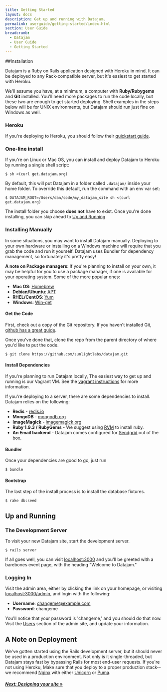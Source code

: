 ```yaml
---
title: Getting Started
layout: docs
description: Get up and running with Datajam.
permalink: userguide/getting-started/index.html
section: User Guide
breadcrumb:
  - Datajam
  - User Guide
  - Getting Started
---
```


##Installation

Datajam is a Ruby on Rails application designed with Heroku in mind. It can be
deployed to any Rack-compatible server, but it's easiest to get started with
Heroku.

We'll assume you have, at a minimum, a computer with **Ruby/Rubygems**
and **Git** installed. You'll need more packages to run the code locally, but
these two are enough to get started deploying. Shell examples in the steps
below will be for UNIX environments, but Datajam should run just fine on
Windows as well.

### Heroku

If you're deploying to Heroku, you should follow their
[quickstart guide](http://www.heroku.com/pages/quickstart).

### One-line install

If you're on Linux or Mac OS, you can install and deploy Datajam to Heroku
by running a single shell script:

    $ sh <(curl get.datajam.org)

By default, this will put Datajam in a folder called `.datajam/` inside
your home folder. To override this default, run the command with an env
var set:

    $ DATAJAM_ROOT=/Users/dan/code/my_datajam_site sh <(curl get.datajam.org)

The install folder you choose **does not** have to exist. Once you're done installing,
you can skip ahead to [Up and Running](#up_and_running).

### Installing Manually

In some situations, you may want to install Datajam manually. Deploying to
your own hardware or installing on a Windows machine will require that you
grab the code and run it yourself. Datajam uses Bundler for dependency management,
so fortunately it's pretty easy!

<div class="alert alert-info">
    <p>
    <strong>A note on Package managers</strong>: If you're planning to install
    on your own, it may be helpful for you to use a package manager, if one is
    available for your operating system. Some of the more popular ones:
    </p>
    <ul>
        <li><strong>Mac OS</strong>: <a href="http://mxcl.github.com/homebrew/">Homebrew</a></li>
        <li><strong>Debian/Ubuntu</strong>: <a href="https://help.ubuntu.com/community/AptGet/Howto">APT</a></li>
        <li><strong>RHEL/CentOS</strong>: <a href="https://access.redhat.com/knowledge/docs/en-US/Red_Hat_Enterprise_Linux/6/html/Deployment_Guide/ch-yum.html">Yum</a></li>
        <li><strong>Windows</strong>: <a href="http://windows-get.sourceforge.net/">Win-get</a></li>
    </ul>
</div>

#### Get the Code

First, check out a copy of the Git repository. If you haven't installed Git,
[github has a great guide](https://help.github.com/articles/set-up-git).

Once you've done that, clone the repo from the parent directory of where
you'd like to put the code.

    $ git clone https://github.com/sunlightlabs/datajam.git

#### Install Dependencies

If you're planning to run Datajam locally, The easiest way to get up and running
is our Vagrant VM. See the [vagrant instructions](/userguide/vagrant/) for more information.

If you're deploying to a server, there are some dependencies to install.
Datajam relies on the following:

- **Redis** - [redis.io](http://redis.io)
- **MongoDB** - [mongodb.org](http://mongodb.org)
- **ImageMagick** - [imagemagick.org](http://www.imagemagick.org/)
- **Ruby 1.9.3 / RubyGems** - We suggest using [RVM](http://rvm.io) to install ruby.
- **An Email backend** - Datajam comes configured for [Sendgrid](http://sendgrid.com) out of the box.

#### Bundler

Once your dependencies are good to go, just run

    $ bundle

#### Bootstrap

The last step of the install process is to install the database fixtures.

    $ rake db:seed

## Up and Running

### The Development Server

To visit your new Datajam site, start the development server.

    $ rails server

If all goes well, you can visit [localhost:3000](http://localhost:3000)
and you'll be greeted with a barebones event page, with the heading
"Welcome to Datajam."

### Logging In

Visit the admin area, either by clicking the link on your homepage, or visiting
[localhost:3000/admin](http://localhost:3000/admin), and login with the following:

- **Username**: changeme@example.com
- **Password**: changeme

You'll notice that your password is 'changeme,' and you should do that now. Visit
the [Users](http://localhost/admin/users) section of the admin site, and update your
information.

## A Note on Deployment

We've gotten started using the Rails development server, but it should never be
used in a production environment. Not only is it single-threaded, but Datajam
stays fast by bypassing Rails for most end-user requests. If you're not
using Heroku, Make sure that you deploy to a proper production stack--we
recommend [Nginx](http://nginx.com) with either [Unicorn](http://unicorn.bogomips.org/)
or [Puma](http://puma.io/).

##### [**Next**: Designing your site &raquo;](/userguide/design)
